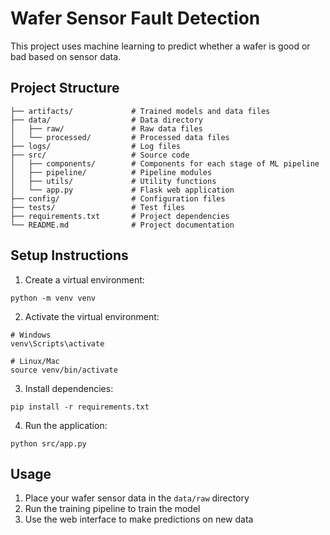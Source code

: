 # Wafer Sensor Fault Detection

This project uses machine learning to predict whether a wafer is good or bad based on sensor data.

## Project Structure
```
├── artifacts/             # Trained models and data files
├── data/                  # Data directory
│   ├── raw/               # Raw data files
│   └── processed/         # Processed data files
├── logs/                  # Log files
├── src/                   # Source code
│   ├── components/        # Components for each stage of ML pipeline
│   ├── pipeline/          # Pipeline modules
│   ├── utils/             # Utility functions
│   └── app.py             # Flask web application
├── config/                # Configuration files
├── tests/                 # Test files
├── requirements.txt       # Project dependencies
└── README.md              # Project documentation
```

## Setup Instructions

1. Create a virtual environment:
```
python -m venv venv
```

2. Activate the virtual environment:
```
# Windows
venv\Scripts\activate

# Linux/Mac
source venv/bin/activate
```

3. Install dependencies:
```
pip install -r requirements.txt
```

4. Run the application:
```
python src/app.py
```

## Usage

1. Place your wafer sensor data in the `data/raw` directory
2. Run the training pipeline to train the model
3. Use the web interface to make predictions on new data

